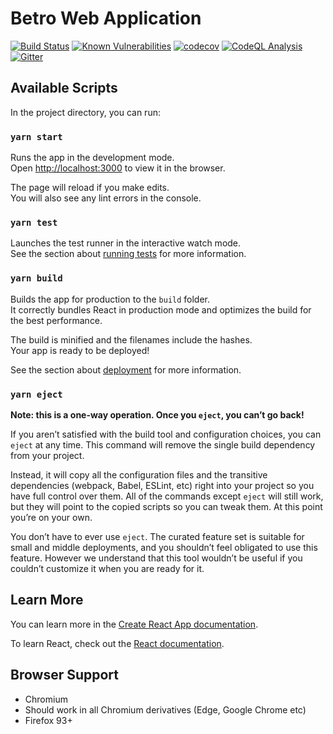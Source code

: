 # Betro Web Application

[![Build Status](https://github.com/prijindal/betro-web/actions/workflows/nodejs-test.yml/badge.svg)](https://github.com/prijindal/betro-web/actions/workflows/nodejs-test.yml)
[![Known Vulnerabilities](https://snyk.io/test/github/prijindal/betro-web/badge.svg)](https://snyk.io/test/github/prijindal/betro-web)
[![codecov](https://codecov.io/gh/prijindal/betro-web/branch/master/graph/badge.svg)](https://codecov.io/gh/prijindal/betro-web)
[![CodeQL Analysis](https://github.com/prijindal/betro-web/actions/workflows/codeql-analysis.yml/badge.svg)](https://github.com/prijindal/betro-web/actions/workflows/codeql-analysis.yml)
[![Gitter](https://badges.gitter.im/betroapp/community.svg)](https://gitter.im/betroapp/community?utm_source=badge&utm_medium=badge&utm_campaign=pr-badge)

## Available Scripts

In the project directory, you can run:

### `yarn start`

Runs the app in the development mode.\
Open [http://localhost:3000](http://localhost:3000) to view it in the browser.

The page will reload if you make edits.\
You will also see any lint errors in the console.

### `yarn test`

Launches the test runner in the interactive watch mode.\
See the section about [running tests](https://facebook.github.io/create-react-app/docs/running-tests) for more information.

### `yarn build`

Builds the app for production to the `build` folder.\
It correctly bundles React in production mode and optimizes the build for the best performance.

The build is minified and the filenames include the hashes.\
Your app is ready to be deployed!

See the section about [deployment](https://facebook.github.io/create-react-app/docs/deployment) for more information.

### `yarn eject`

**Note: this is a one-way operation. Once you `eject`, you can’t go back!**

If you aren’t satisfied with the build tool and configuration choices, you can `eject` at any time. This command will remove the single build dependency from your project.

Instead, it will copy all the configuration files and the transitive dependencies (webpack, Babel, ESLint, etc) right into your project so you have full control over them. All of the commands except `eject` will still work, but they will point to the copied scripts so you can tweak them. At this point you’re on your own.

You don’t have to ever use `eject`. The curated feature set is suitable for small and middle deployments, and you shouldn’t feel obligated to use this feature. However we understand that this tool wouldn’t be useful if you couldn’t customize it when you are ready for it.

## Learn More

You can learn more in the [Create React App documentation](https://facebook.github.io/create-react-app/docs/getting-started).

To learn React, check out the [React documentation](https://reactjs.org/).

## Browser Support

-   Chromium
-   Should work in all Chromium derivatives (Edge, Google Chrome etc)
-   Firefox 93+

